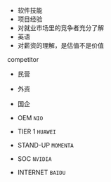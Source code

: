 - 软件技能
- 项目经验
- 对就业市场里的竞争者充分了解
- 英语
- 对薪资的理解，是估值不是价值


competitor
- 民营
- 外资
- 国企
  
- OEM `NIO`
- TIER 1 `HUAWEI`
- STAND-UP `MOMENTA`
- SOC `NVIDIA`
- INTERNET `BAIDU`